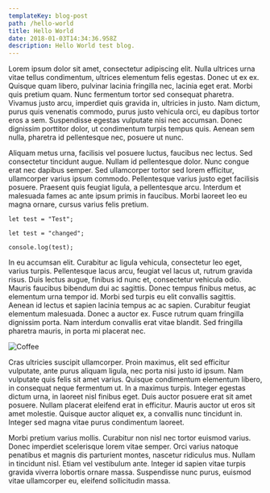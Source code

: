 ```yaml
---
templateKey: blog-post
path: /hello-world
title: Hello World
date: 2018-01-03T14:34:36.958Z
description: Hello World test blog.
---
```

Lorem ipsum dolor sit amet, consectetur adipiscing elit. Nulla ultrices urna vitae tellus condimentum, ultrices elementum felis egestas. Donec ut ex ex. Quisque quam libero, pulvinar lacinia fringilla nec, lacinia eget erat. Morbi quis pretium quam. Nunc fermentum tortor sed consequat pharetra. Vivamus justo arcu, imperdiet quis gravida in, ultricies in justo. Nam dictum, purus quis venenatis commodo, purus justo vehicula orci, eu dapibus tortor eros a sem. Suspendisse egestas vulputate nisi nec accumsan. Donec dignissim porttitor dolor, ut condimentum turpis tempus quis. Aenean sem nulla, pharetra id pellentesque nec, posuere ut nunc.



Aliquam metus urna, facilisis vel posuere luctus, faucibus nec lectus. Sed consectetur tincidunt augue. Nullam id pellentesque dolor. Nunc congue erat nec dapibus semper. Sed ullamcorper tortor sed lorem efficitur, ullamcorper varius ipsum commodo. Pellentesque varius justo eget facilisis posuere. Praesent quis feugiat ligula, a pellentesque arcu. Interdum et malesuada fames ac ante ipsum primis in faucibus. Morbi laoreet leo eu magna ornare, cursus varius felis pretium.



`let test = "Test";`

```
let test = "changed";
```

```
console.log(test);
```

In eu accumsan elit. Curabitur ac ligula vehicula, consectetur leo eget, varius turpis. Pellentesque lacus arcu, feugiat vel lacus ut, rutrum gravida risus. Duis lectus augue, finibus id nunc et, consectetur vehicula odio. Mauris faucibus bibendum dui ac sagittis. Donec tempus finibus metus, ac elementum urna tempor id. Morbi sed turpis eu elit convallis sagittis. Aenean id lectus et sapien lacinia tempus ac ac sapien. Curabitur feugiat elementum malesuada. Donec a auctor ex. Fusce rutrum quam fringilla dignissim porta. Nam interdum convallis erat vitae blandit. Sed fringilla pharetra mauris, in porta mi placerat nec.

![Coffee](/img/products-full-width.jpg)

Cras ultricies suscipit ullamcorper. Proin maximus, elit sed efficitur vulputate, ante purus aliquam ligula, nec porta nisi justo id ipsum. Nam vulputate quis felis sit amet varius. Quisque condimentum elementum libero, in consequat neque fermentum ut. In a maximus turpis. Integer egestas dictum urna, in laoreet nisl finibus eget. Duis auctor posuere erat sit amet posuere. Nullam placerat eleifend erat in efficitur. Mauris auctor ut eros sit amet molestie. Quisque auctor aliquet ex, a convallis nunc tincidunt in. Integer sed magna vitae purus condimentum laoreet.



Morbi pretium varius mollis. Curabitur non nisl nec tortor euismod varius. Donec imperdiet scelerisque lorem vitae semper. Orci varius natoque penatibus et magnis dis parturient montes, nascetur ridiculus mus. Nullam in tincidunt nisl. Etiam vel vestibulum ante. Integer id sapien vitae turpis gravida viverra lobortis ornare massa. Suspendisse nunc purus, euismod vitae ullamcorper eu, eleifend sollicitudin massa.
